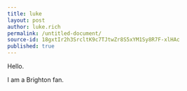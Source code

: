 ```yaml
---
title: luke
layout: post
author: luke.rich
permalink: /untitled-document/
source-id: 18gxtIr2h3SrcltK9c7TJtwZr8S5xYM1Sy8R7F-xlHAc
published: true
---
```

Hello. 

I am a Brighton fan. 

